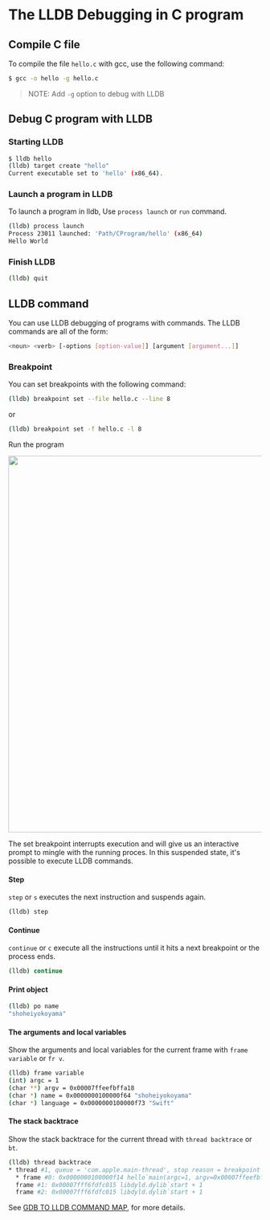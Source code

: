 # The LLDB Debugging in C program

## Compile C file

To compile the file `hello.c` with gcc, use the following command:

```bash
$ gcc -o hello -g hello.c
```

> NOTE: Add `-g` option to debug with LLDB


## Debug C program with LLDB

### Starting LLDB

```bash
$ lldb hello
(lldb) target create "hello"
Current executable set to 'hello' (x86_64).
```

### Launch a program in LLDB

To launch a program in lldb, Use `process launch` or `run` command. 

```bash
(lldb) process launch
Process 23011 launched: 'Path/CProgram/hello' (x86_64)
Hello World
```

### Finish LLDB

```bash
(lldb) quit
```

## LLDB command

You can use LLDB debugging of programs with commands.
The LLDB commands are all of the form:

```bash
<noun> <verb> [-options [option-value]] [argument [argument...]]
```

### Breakpoint 

You can set breakpoints with the following command:

```bash
(lldb) breakpoint set --file hello.c --line 8
```
or 

```bash
(lldb) breakpoint set -f hello.c -l 8
```

Run the program

<p align="center">
  <img src="https://github.com/shoheiyokoyama/LLDBDebugging/blob/master/CProgram/Assets/lldb-run.png" width="750">
</p>

The set breakpoint interrupts execution and will give us an interactive prompt to mingle with the running proces. In this suspended state, it's possible to execute LLDB commands.

#### Step

`step` or `s` executes the next instruction and suspends again.

```bash
(lldb) step
```

#### Continue

`continue` or `c`  execute all the instructions until it hits a next breakpoint or the process ends.

```bash
(lldb) continue
```

#### Print object

```bash
(lldb) po name
"shoheiyokoyama"
```

#### The arguments and local variables

Show the arguments and local variables for the current frame with `frame variable` or `fr v`.

```bash
(lldb) frame variable
(int) argc = 1
(char **) argv = 0x00007ffeefbffa18
(char *) name = 0x0000000100000f64 "shoheiyokoyama"
(char *) language = 0x0000000100000f73 "Swift"
```

#### The stack backtrace

Show the stack backtrace for the current thread with `thread backtrace` or `bt`.

```bash
(lldb) thread backtrace
* thread #1, queue = 'com.apple.main-thread', stop reason = breakpoint 1.1
  * frame #0: 0x0000000100000f14 hello`main(argc=1, argv=0x00007ffeefbffa18) at hello.c:9
  frame #1: 0x00007fff6fdfc015 libdyld.dylib`start + 1
  frame #2: 0x00007fff6fdfc015 libdyld.dylib`start + 1
```

See [GDB TO LLDB COMMAND MAP](https://lldb.llvm.org/lldb-gdb.html), for more details.

